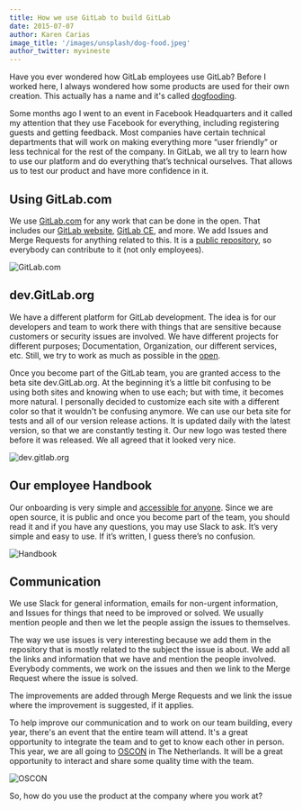 ```yaml
---
title: How we use GitLab to build GitLab
date: 2015-07-07
author: Karen Carias
image_title: '/images/unsplash/dog-food.jpeg'
author_twitter: myvineste
---
```


Have you ever wondered how GitLab employees use GitLab? Before I worked here, I always wondered how some products are used for their own creation.
This actually has a name and it's called [dogfooding](https://en.wikipedia.org/wiki/Eating_your_own_dog_food).

Some months ago I went to an event in Facebook Headquarters and it called my attention that they use Facebook for everything, including registering guests and getting feedback.
Most companies have certain technical departments that will work on making everything more “user friendly” or less technical for the rest of the company.
In GitLab, we all try to learn how to use our platform and do everything that’s technical ourselves.
That allows us to test our product and have more confidence in it.  

<!--more-->

## Using GitLab.com
We use [GitLab.com](https://gitlab.com) for any work that can be done in the open.
That includes our [GitLab website](https://gitlab.com/gitlab-com/www-gitlab-com), [GitLab CE](https://gitlab.com/gitlab-org/gitlab-ce), and more.
We add Issues and Merge Requests for anything related to this.
It is a [public repository](https://gitlab.com), so everybody can contribute to it (not only employees).

![GitLab.com](/images/gitlab-com.png)

## dev.GitLab.org
We have a different platform for GitLab development.
The idea is for our developers and team to work there with things that are sensitive because customers or security issues are involved.
We have different projects for different purposes; Documentation, Organization, our different services, etc.
Still, we try to work as much as possible in the [open](https://gitlab.com).

Once you become part of the GitLab team, you are granted access to the beta site dev.GitLab.org.
At the beginning it’s a little bit confusing to be using both sites and knowing when to use each; but with time, it becomes more natural.
I personally decided to customize each site with a different color so that it wouldn't be confusing anymore.
We can use our beta site for tests and all of our version release actions. It is updated daily with the latest version, so that we are constantly testing it.
Our new logo was tested there before it was released. We all agreed that it looked very nice.

![dev.gitlab.org](/images/dev-gitlab.png)

## Our employee Handbook
Our onboarding is very simple and [accessible for anyone](https://about.gitlab.com/handbook/).
Since we are open source, it is public and once you become part of the team, you should read it and if you have any questions, you may use Slack to ask.
It’s very simple and easy to use. If it’s written, I guess there’s no confusion.

![Handbook](/images/handbook.png)

## Communication
We use Slack for general information, emails for non-urgent information, and Issues for things that need to be improved or solved.
We usually mention people and then we let the people assign the issues to themselves.

The way we use issues is very interesting because we add them in the repository that is mostly related to the subject the issue is about.
We add all the links and information that we have and mention the people involved.
Everybody comments, we work on the issues and then we link to the Merge Request where the issue is solved.

The improvements are added through Merge Requests and we link the issue where the improvement is suggested, if it applies.

To help improve our communication and to work on our team building, every year, there's an event that the entire team will attend.
It's a great opportunity to integrate the team and to get to know each other in person.
This year, we are all going to [OSCON](http://www.oscon.com/open-source-eu-2015) in The Netherlands.
It will be a great opportunity to interact and share some quality time with the team.

![OSCON](/images/oscon.png)

So, how do you use the product at the company where you work at?
